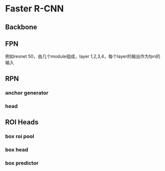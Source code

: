 # Faster R-CNN

## Backbone

## FPN

例如resnet 50，由几个module组成，layer 1,2,3,4，每个layer的输出作为fpn的输入

## RPN

### anchor generator

### head


## ROI Heads

### box roi pool

### box head

### box predictor
